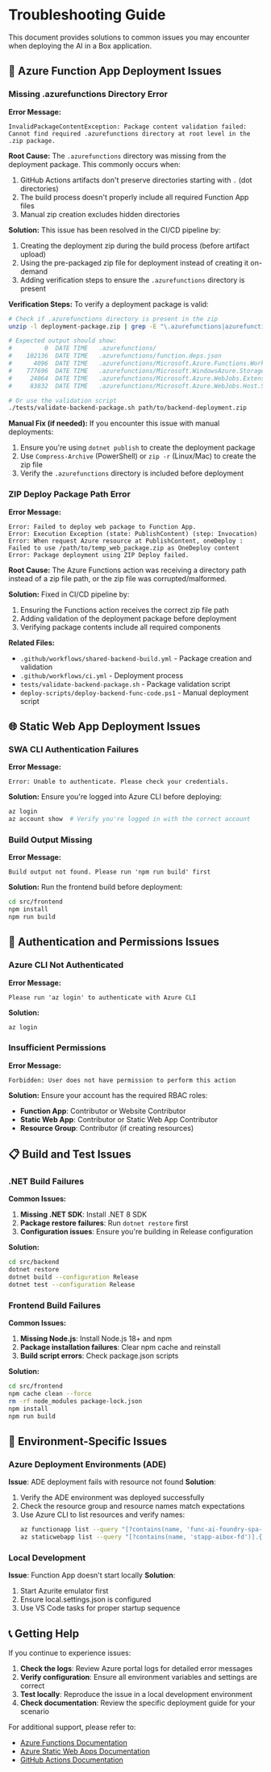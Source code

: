 # Troubleshooting Guide

This document provides solutions to common issues you may encounter when deploying the AI in a Box application.

## 🚨 Azure Function App Deployment Issues

### Missing .azurefunctions Directory Error

**Error Message:**
```
InvalidPackageContentException: Package content validation failed: Cannot find required .azurefunctions directory at root level in the .zip package.
```

**Root Cause:**
The `.azurefunctions` directory was missing from the deployment package. This commonly occurs when:
1. GitHub Actions artifacts don't preserve directories starting with `.` (dot directories)
2. The build process doesn't properly include all required Function App files
3. Manual zip creation excludes hidden directories

**Solution:**
This issue has been resolved in the CI/CD pipeline by:
1. Creating the deployment zip during the build process (before artifact upload)
2. Using the pre-packaged zip file for deployment instead of creating it on-demand
3. Adding verification steps to ensure the `.azurefunctions` directory is present

**Verification Steps:**
To verify a deployment package is valid:
```bash
# Check if .azurefunctions directory is present in the zip
unzip -l deployment-package.zip | grep -E "\.azurefunctions|azurefunctions/"

# Expected output should show:
#         0  DATE TIME   .azurefunctions/
#    102136  DATE TIME   .azurefunctions/function.deps.json
#      4096  DATE TIME   .azurefunctions/Microsoft.Azure.Functions.Worker.Extensions.dll
#    777696  DATE TIME   .azurefunctions/Microsoft.WindowsAzure.Storage.dll
#     24064  DATE TIME   .azurefunctions/Microsoft.Azure.WebJobs.Extensions.FunctionMetadataLoader.dll
#     83832  DATE TIME   .azurefunctions/Microsoft.Azure.WebJobs.Host.Storage.dll

# Or use the validation script
./tests/validate-backend-package.sh path/to/backend-deployment.zip
```

**Manual Fix (if needed):**
If you encounter this issue with manual deployments:
1. Ensure you're using `dotnet publish` to create the deployment package
2. Use `Compress-Archive` (PowerShell) or `zip -r` (Linux/Mac) to create the zip file
3. Verify the `.azurefunctions` directory is included before deployment

### ZIP Deploy Package Path Error

**Error Message:**
```
Error: Failed to deploy web package to Function App.
Error: Execution Exception (state: PublishContent) (step: Invocation)
Error: When request Azure resource at PublishContent, oneDeploy : Failed to use /path/to/temp_web_package.zip as OneDeploy content
Error: Package deployment using ZIP Deploy failed.
```

**Root Cause:**
The Azure Functions action was receiving a directory path instead of a zip file path, or the zip file was corrupted/malformed.

**Solution:**
Fixed in CI/CD pipeline by:
1. Ensuring the Functions action receives the correct zip file path
2. Adding validation of the deployment package before deployment
3. Verifying package contents include all required components

**Related Files:**
- `.github/workflows/shared-backend-build.yml` - Package creation and validation
- `.github/workflows/ci.yml` - Deployment process
- `tests/validate-backend-package.sh` - Package validation script
- `deploy-scripts/deploy-backend-func-code.ps1` - Manual deployment script

## 🌐 Static Web App Deployment Issues

### SWA CLI Authentication Failures

**Error Message:**
```
Error: Unable to authenticate. Please check your credentials.
```

**Solution:**
Ensure you're logged into Azure CLI before deploying:
```bash
az login
az account show  # Verify you're logged in with the correct account
```

### Build Output Missing

**Error Message:**
```
Build output not found. Please run 'npm run build' first
```

**Solution:**
Run the frontend build before deployment:
```bash
cd src/frontend
npm install
npm run build
```

## 🔐 Authentication and Permissions Issues

### Azure CLI Not Authenticated

**Error Message:**
```
Please run 'az login' to authenticate with Azure CLI
```

**Solution:**
```bash
az login
```

### Insufficient Permissions

**Error Message:**
```
Forbidden: User does not have permission to perform this action
```

**Solution:**
Ensure your account has the required RBAC roles:
- **Function App**: Contributor or Website Contributor
- **Static Web App**: Contributor or Static Web App Contributor
- **Resource Group**: Contributor (if creating resources)

## 📋 Build and Test Issues

### .NET Build Failures

**Common Issues:**
1. **Missing .NET SDK**: Install .NET 8 SDK
2. **Package restore failures**: Run `dotnet restore` first
3. **Configuration issues**: Ensure you're building in Release configuration

**Solution:**
```bash
cd src/backend
dotnet restore
dotnet build --configuration Release
dotnet test --configuration Release
```

### Frontend Build Failures

**Common Issues:**
1. **Missing Node.js**: Install Node.js 18+ and npm
2. **Package installation failures**: Clear npm cache and reinstall
3. **Build script errors**: Check package.json scripts

**Solution:**
```bash
cd src/frontend
npm cache clean --force
rm -rf node_modules package-lock.json
npm install
npm run build
```

## 🔧 Environment-Specific Issues

### Azure Deployment Environments (ADE)

**Issue**: ADE deployment fails with resource not found
**Solution**: 
1. Verify the ADE environment was deployed successfully
2. Check the resource group and resource names match expectations
3. Use Azure CLI to list resources and verify names:
   ```bash
   az functionapp list --query "[?contains(name, 'func-ai-foundry-spa-backend')].{name:name,resourceGroup:resourceGroup}" --output table
   az staticwebapp list --query "[?contains(name, 'stapp-aibox-fd')].{name:name,resourceGroup:resourceGroup}" --output table
   ```

### Local Development

**Issue**: Function App doesn't start locally
**Solution**: 
1. Start Azurite emulator first
2. Ensure local.settings.json is configured
3. Use VS Code tasks for proper startup sequence

## 📞 Getting Help

If you continue to experience issues:

1. **Check the logs**: Review Azure portal logs for detailed error messages
2. **Verify configuration**: Ensure all environment variables and settings are correct
3. **Test locally**: Reproduce the issue in a local development environment
4. **Check documentation**: Review the specific deployment guide for your scenario

For additional support, please refer to:
- [Azure Functions Documentation](https://docs.microsoft.com/en-us/azure/azure-functions/)
- [Azure Static Web Apps Documentation](https://docs.microsoft.com/en-us/azure/static-web-apps/)
- [GitHub Actions Documentation](https://docs.github.com/en/actions)